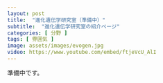 ```yaml
---
layout: post
title:  "進化遺伝学研究室（準備中）"
subtitle:  "進化遺伝学研究室の紹介ページ"
categories: [ 分野 ]
tags: [ 雰囲気 ]
image: assets/images/evogen.jpg
video: https://www.youtube.com/embed/ftjeVcU_AlI
---
```


準備中です。  
